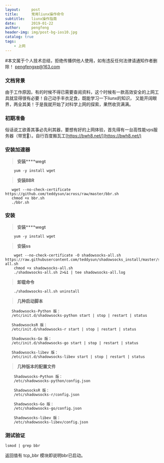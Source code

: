 ```yaml
---
layout:     post
title:      常用liunx操作命令
subtitle:   liunx操作指南
date:       2019-01-22
author:     pengfeng
header-img: img/post-bg-ios10.jpg
catalog: true
tags:
    - 上网
---
```

#本文属于个人技术总结，拒绝传播供他人使用，如有违反任何法律请通知作者删除！ pengfengxe@163.com
### 文档背景

   由于工作原因，有的时候不得已需要查阅资料，这个时候有一款高效安全的上网工具就显得很有必要！自己动手丰衣足食，既能学习一下liunx的知识，
 又能开阔眼界，两全其美！于是我就开始了对科学上网的探索，果然收货满满。

### 初期准备

   俗话说工欲善其事必先利其器，要想有好的上网体验，首先得有一台高性能vps服务器（带宽👻）。自行百度搬瓦工[https://bwh8.net/](https://bwh8.net/)
   
### 安装加速器
   >**安装****wegt**
   
        yum -y install wget
       
   >**安装BBR**
   
       wget --no-check-certificate https://github.com/teddysun/across/raw/master/bbr.sh
       chmod +x bbr.sh
       ./bbr.sh

### 安装

   >**安装****wegt**
        
        yum -y install wget
        
   >**安装ss**
        
        wget --no-check-certificate -O shadowsocks-all.sh https://raw.githubusercontent.com/teddysun/shadowsocks_install/master/shadowsocks-all.sh
        chmod +x shadowsocks-all.sh
        ./shadowsocks-all.sh 2>&1 | tee shadowsocks-all.log
        
   >**卸载命令**
        
        ./shadowsocks-all.sh uninstall
        
   >**几种启动脚本**
   
       Shadowsocks-Python 版：
       /etc/init.d/shadowsocks-python start | stop | restart | status
       
       ShadowsocksR 版：
       /etc/init.d/shadowsocks-r start | stop | restart | status
       
       Shadowsocks-Go 版：
       /etc/init.d/shadowsocks-go start | stop | restart | status
       
       Shadowsocks-libev 版：
       /etc/init.d/shadowsocks-libev start | stop | restart | status 
        
   >**几种版本的配置文件**
   
        Shadowsocks-Python 版：
        /etc/shadowsocks-python/config.json
        
        ShadowsocksR 版：
        /etc/shadowsocks-r/config.json
        
        Shadowsocks-Go 版：
        /etc/shadowsocks-go/config.json
        
        Shadowsocks-libev 版：
        /etc/shadowsocks-libev/config.json

### 测试验证
    
    lsmod | grep bbr  
   返回值有 tcp_bbr 模块即说明bbr已启动。